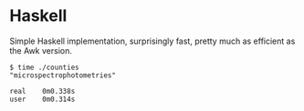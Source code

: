 # Haskell

Simple Haskell implementation, surprisingly fast, pretty much as efficient as the Awk version.

```
$ time ./counties
"microspectrophotometries"

real	0m0.338s
user	0m0.314s
```

